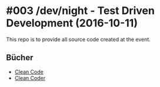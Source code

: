 # #003 /dev/night - Test Driven Development (2016-10-11)

This repo is to provide all source code created at the event.


## Bücher

- [Clean Code](https://www.amazon.de/Clean-Code-Handbook-Software-Craftsmanship/dp/0132350882/ref=sr_1_1?ie=UTF8&qid=1476219339&sr=8-1&keywords=clean+code)
- [Clean Coder](https://www.amazon.de/Clean-Coder-Conduct-Professional-Programmers/dp/0137081073/ref=sr_1_1?ie=UTF8&qid=1476219341&sr=8-1&keywords=clean+coder)
